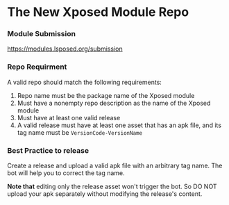 # The New Xposed Module Repo

### Module Submission

https://modules.lsposed.org/submission

### Repo Requirment

A valid repo should match the following requirements:

1. Repo name must be the package name of the Xposed module
1. Must have a nonempty repo description as the name of the Xposed module
1. Must have at least one valid release
1. A valid release must have at least one asset that has an apk file, and its tag name must be `VersionCode-VersionName`


### Best Practice to release

Create a release and upload a valid apk file with an arbitrary tag name. The bot will help you to correct the tag name.

**Note that** editing only the release asset won't trigger the bot. So DO NOT upload your apk separately without modifying the release's content.
